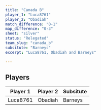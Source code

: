 ```yaml
---
title: "Canada B"
player_1: "Luca8761"
player_2: "Obadiah"
match_difference: "0-1"
map_difference: "0-3"
sheet: "silver"
status: "Relegated"
team_slug: "canada_b"
subsitute: "Barneys"
excerpt: "Luca8761, Obadiah and Barneys"

---
```

## Players

| Player 1 | Player 2 | Subsitute |
| -- | -- | -- |
| Luca8761 | Obadiah | Barneys |
